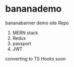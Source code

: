 # bananademo

bananabanner demo site Repo

1. MERN stack
2. Redux
3. passport
4. JWT

converting to TS Hooks soon
